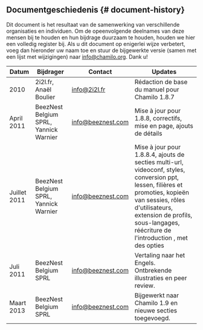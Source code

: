 ## Documentgeschiedenis {# document-history}

Dit document is het resultaat van de samenwerking van verschillende organisaties en individuen. Om de opeenvolgende deelnames van deze mensen bij te houden en hun bijdrage duurzaam te houden, houden we hier een volledig register bij. Als u dit document op enigerlei wijze verbetert, voeg dan hieronder uw naam toe en stuur de bijgewerkte versie (samen met een lijst met wijzigingen) naar info@chamilo.org. Dank u!

Datum | Bijdrager | Contact | Updates
--- | --- | --- | ---
2010 | 2i2l.fr, Anaël Boulier | info@2i2l.fr | Rédaction de base du manuel pour Chamilo 1.8.7
April 2011 | BeezNest Belgium SPRL, Yannick Warnier | info@beeznest.com | Mise à jour pour 1.8.8, correctifs, mise en page, ajouts de détails
Juillet 2011 | BeezNest Belgium SPRL, Yannick Warnier | info@beeznest.com | Mise à jour pour 1.8.8.4, ajouts de secties multi-url, videoconf, styles, conversion ppt, lessen, filières et promoties, kopieën van sessies, rôles d'utilisateurs, extension de profils, sous-langages, réécriture de l'introduction , met des opties
Juli 2011 | BeezNest Belgium SPRL | info@beeznest.com | Vertaling naar het Engels. Ontbrekende illustraties en peer review.
Maart 2013 | BeezNest Belgium SPRL | info@beeznest.com | Bijgewerkt naar Chamilo 1.9 en nieuwe secties toegevoegd.
